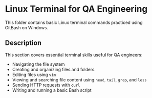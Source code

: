 # Linux Terminal for QA Engineering

This folder contains basic Linux terminal commands practiced using GitBash on Windows.

## Description

This section covers essential terminal skills useful for QA engineers:

- Navigating the file system
- Creating and organizing files and folders
- Editing files using `vim`
- Viewing and searching file content using `head`, `tail`, `grep`, and `less`
- Sending HTTP requests with `curl`
- Writing and running a basic Bash script
